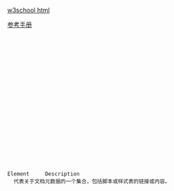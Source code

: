 
[w3school html](https://www.w3school.com.cn/html/html5_webworkers.asp)

[参考手册](https://www.w3school.com.cn/r.asp)
<pre>
<code>
<!DOCTYPE html>  
<html>  
<head>
<title>标题</title>  
<!--无缓存-->
<meta http-equiv="Pragma" content="no-cache">
<!--utf8 html-->
<meta http-equiv="Content-Type" content="text/html; charset=utf-8" />  
<!--手机页面大小与电脑端面一致-->
<meta name="viewport" content="width=device-width,initial-scale=1,maximum-scale=1,minimum-scale=1,user-scalable=no">
<link rel="stylesheet" type="text/css" href="mystyle.css" />
<script src=""></script>
<style>
</style>
</head>  
<body>
</body>
</html></code>
</pre>

<pre>
<code>
Element 	Description
<head> 	代表关于文档元数据的一个集合，包括脚本或样式表的链接或内容。
<title> 	定义文档的标题，将显示在浏览器的标题栏或标签页上。该元素只能包含文本，包含的标签不会被解释。
<base> 	定义页面上相对 URL 的基准 URL。
<link> 	用于链接外部资源到该文档。
<meta> 	定义其他 HTML 元素无法描述的元数据。
<style> 	用于内联 CSS。</code>
</pre>

<pre>
<code>
Element 	Description
<script> 	定义一个内联脚本或链接到外部脚本。脚本语言是 JavaScript。
<noscript> 	定义当浏览器不支持脚本时显示的替代文字。
<template>这个元素在 HTML5 中加入 	通过 JavaScript 在运行时实例化内容的容器。</code>
</pre>

<pre><code>
Element 	Description
<body> 	代表 HTML 文档的内容。在文档中只能有一个 <body> 元素。
<section> 这个元素在 HTML5 中加入 	定义文档中的一个章节。
<nav> 这个元素在 HTML5 中加入 	定义只包含导航链接的章节。
<article> 这个元素在 HTML5 中加入 	定义可以独立于内容其余部分的完整独立内容块。
<aside> 这个元素在 HTML5 中加入 	定义和页面内容关联度较低的内容——如果被删除，剩下的内容仍然很合理。
<h1>,<h2>,<h3>,<h4>,<h5>,<h6> 	标题元素实现了六层文档标题，<h1> 是最大的标题，<h6> 是最小的标题。标题元素简要地描述章节的主题。
<header> 这个元素在 HTML5 中加入 	定义页面或章节的头部。它经常包含 logo、页面标题和导航性的目录。
<footer> 这个元素在 HTML5 中加入 定义页面或章节的尾部。它经常包含版权信息、法律信息链接和反馈建议用的地址。
<address> 	定义包含联系信息的一个章节。
<main>这个元素在 HTML5 中加入 	定义文档中主要或重要的内容。</code>
</pre>

<pre><code>
Element 	Description
<p> 	定义一个段落。
<hr> 	代表章节、文章或其他长内容中段落之间的分隔符。
<pre> 	代表其内容已经预先排版过，格式应当保留 。
<blockquote> 	代表引用自其他来源的内容。
<ol> 	定义一个有序列表。
<ul> 	定义一个无序列表。
<li> 	定义列表中的一个列表项。
<dl> 	定义一个定义列表（一系列术语和其定义）。
<dt> 	代表一个由下一个 <dd> 定义的术语。
<dd> 	代表出现在它之前术语的定义。
<figure> 这个元素在 HTML5 中加入 	代表一个和文档有关的图例。
<figcaption> 这个元素在 HTML5 中加入 	代表一个图例的说明。
<div> 	代表一个通用的容器，没有特殊含义。</code></pre>

<pre><code>
Element 	Description
<a> 	代表一个链接到其他资源的超链接 。
<em> 	代表强调 文字。
<strong> 	代表特别重要 文字。
<small> 	代表注释 ，如免责声明、版权声明等，对理解文档不重要。
<s> 	代表不准确或不相关 的内容。
<cite> 	代表作品标题 。
<q> 	代表内联的引用 。
<dfn> 	代表一个术语包含在其最近祖先内容中的定义 。
<abbr> 	代表省略 或缩写 ，其完整内容在 title 属性中。
<data> 这个元素在 HTML5 中加入 	关联一个内容的机器可读的等价形式 （该元素只在 WHATWG 版本的 HTML 标准中，不在 W3C 版本的 HTML5 标准中）。
<time> 这个元素在 HTML5 中加入 	代表日期 和时间 值；机器可读的等价形式通过 datetime 属性指定。
<code> 	代表计算机代码 。
<var> 	代表代码中的变量 。
<samp> 	代表程序或电脑的输出 。
<kbd> 	代表用户输入 ，一般从键盘输出，但也可以代表其他输入，如语音输入。
<sub>,<sup> 	分别代表下标 和上标 。
<i> 	代表一段不同性质 的文字，如技术术语、外文短语等。
<b> 	代表一段需要被关注 的文字。
<u> 	代表一段需要下划线呈现的文本注释，如标记出拼写错误的文字等。
<mark> 这个元素在 HTML5 中加入 	代表一段需要被高亮的引用 文字。
<ruby> 这个元素在 HTML5 中加入 	代表被ruby 注释 标记的文本，如中文汉字和它的拼音。
<rt> 这个元素在 HTML5 中加入 	代表ruby 注释 ，如中文拼音。
<rp> 这个元素在 HTML5 中加入 	代表 ruby 注释两边的额外插入文本 ，用于在不支持 ruby 注释显示的浏览器中提供友好的注释显示。
<bdi> 这个元素在 HTML5 中加入 	代表需要脱离 父元素文本方向的一段文本。它允许嵌入一段不同或未知文本方向格式的文本。
<bdo> 	指定子元素的文本方向 ，显式地覆盖默认的文本方向。
<span> 	代表一段没有特殊含义的文本，当其他语义元素都不适合文本时候可以使用该元素。
<br> 	代表换行 。
<wbr> 这个元素在 HTML5 中加入 	代表建议换行 (Word Break Opportunity) ，当文本太长需要换行时将会在此处添加换行符。</code></pre>

<pre><code>
Element 	Description
<ins> 	定义增加 到文档的内容。
<del> 	定义从文档移除 的内容</code></pre>

<pre><code>
Element 	Description
<img> 	代表一张图片 。
<iframe> 	代表一个内联的框架 。
<embed> 这个元素在 HTML5 中加入 	代表一个嵌入 的外部资源，如应用程序或交互内容。
<object> 	代表一个外部资源 ，如图片、HTML 子文档、插件等。
<param> 	代表 <object> 元素所指定的插件的参数 。
<video> 这个元素在 HTML5 中加入 	代表一段视频 及其视频文件和字幕，并提供了播放视频的用户界面。
<audio> 这个元素在 HTML5 中加入 	代表一段声音 ，或音频流 。
<source> 这个元素在 HTML5 中加入 	为 <video> 或 <audio> 这类媒体元素指定媒体源 。
<track> 这个元素在 HTML5 中加入 	为 <video> 或 <audio> 这类媒体元素指定文本轨道（字幕） 。
<canvas> 这个元素在 HTML5 中加入 	代表位图区域 ，可以通过脚本在它上面实时呈现图形，如图表、游戏绘图等。
<map> 	与 <area> 元素共同定义图像映射 区域。
<area> 	与 <map> 元素共同定义图像映射 区域。
<svg> 这个元素在 HTML5 中加入 	定义一个嵌入式矢量图 。
<math> 这个元素在 HTML5 中加入 	定义一段数学公式 。</code></pre>

<pre><code>
Element 	Description
<table> 	定义多维数据 。
<caption> 	代表表格的标题 。
<colgroup> 	代表表格中一组单列或多列 。
<col> 	代表表格中的列 。
<tbody> 	代表表格中一块具体数据 （表格主体）。
<thead> 	代表表格中一块列标签 （表头）。
<tfoot> 	代表表格中一块列摘要 （表尾）。
<tr> 	代表表格中的行 。
<td> 	代表表格中的单元格 。
<th> 	代表表格中的头部单元格 。</code></pre>

<pre><code>
Element 	Description
<form> 	代表一个表单 ，由控件组成。
<fieldset> 	代表控件组 。
<legend> 	代表 <fieldset> 控件组的标题 。
<label> 	代表表单控件的标题 。
<input> 	代表允许用户编辑数据的数据区 （文本框、单选框、复选框等）。
<button> 	代表按钮 。
<select> 	代表下拉框 。
<datalist> 这个元素在 HTML5 中加入 	代表提供给其他控件的一组预定义选项 。
<optgroup> 	代表一个选项分组 。
<option> 	代表一个 <select> 元素或 <datalist> 元素中的一个选项
<textarea> 	代表多行文本框 。
<keygen> 这个元素在 HTML5 中加入 	代表一个密钥对生成器 控件。
<output> 这个元素在 HTML5 中加入 	代表计算值 。
<progress> 这个元素在 HTML5 中加入 	代表进度条 。
<meter> 这个元素在 HTML5 中加入 	代表滑动条 </code></pre>

<pre><code>
Element 	Description
<details> 这个元素在 HTML5 中加入 	代表一个用户可以(点击)获取额外信息或控件的小部件 。
<summary> 这个元素在 HTML5 中加入 	代表 <details> 元素的综述 或标题 。
<menuitem> 这个元素在 HTML5 中加入 	代表一个用户可以点击的菜单项。
<menu> 这个元素在 HTML5 中加入 	代表菜单。</code></pre>


